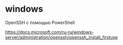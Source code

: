 # windows

OpenSSH с помощью PowerShell

https://docs.microsoft.com/ru-ru/windows-server/administration/openssh/openssh_install_firstuse
